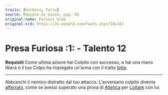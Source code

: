 ```yaml
---
traits: [barbaro, furia]
source: Manuale di Gioco, pag. 92
original-name: Furious Grab
original-srd: https://2e.aonprd.com/Feats.aspx?ID=163
---
```


# Presa Furiosa :1: - Talento 12

**Requisiti** Come ultima azione hai Colpito con successo, e hai una mano libera
o il tuo Colpo ha impiegato un'arma con il tratto [lotta](/tratti/lotta).

---

Abbranchi il nemico distratto dal tuo attacco. L'avversario colpito diventa
[afferrato](/condizioni/afferrato), come se avessi superato una prova di
[Atletica](/abilita/atletica) per [Lottare](/azioni/abilita/lottare) con lui.

